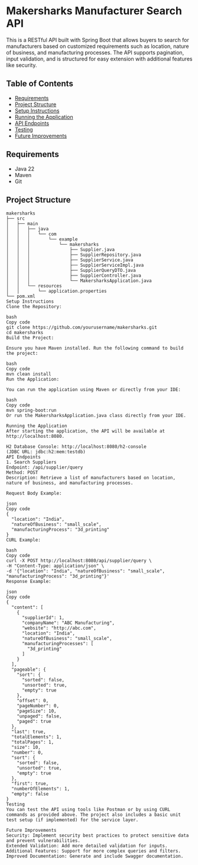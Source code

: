 # Makersharks Manufacturer Search API

This is a RESTful API built with Spring Boot that allows buyers to search for manufacturers based on customized requirements such as location, nature of business, and manufacturing processes. The API supports pagination, input validation, and is structured for easy extension with additional features like security.

## Table of Contents

- [Requirements](#requirements)
- [Project Structure](#project-structure)
- [Setup Instructions](#setup-instructions)
- [Running the Application](#running-the-application)
- [API Endpoints](#api-endpoints)
- [Testing](#testing)
- [Future Improvements](#future-improvements)

## Requirements

- Java 22
- Maven
- Git

## Project Structure

```plaintext
makersharks
├── src
│   ├── main
│   │   ├── java
│   │   │   └── com
│   │   │       └── example
│   │   │           └── makersharks
│   │   │               ├── Supplier.java
│   │   │               ├── SupplierRepository.java
│   │   │               ├── SupplierService.java
│   │   │               ├── SupplierServiceImpl.java
│   │   │               ├── SupplierQueryDTO.java
│   │   │               ├── SupplierController.java
│   │   │               └── MakersharksApplication.java
│   │   └── resources
│   │       └── application.properties
└── pom.xml
Setup Instructions
Clone the Repository:

bash
Copy code
git clone https://github.com/yourusername/makersharks.git
cd makersharks
Build the Project:

Ensure you have Maven installed. Run the following command to build the project:

bash
Copy code
mvn clean install
Run the Application:

You can run the application using Maven or directly from your IDE:

bash
Copy code
mvn spring-boot:run
Or run the MakersharksApplication.java class directly from your IDE.

Running the Application
After starting the application, the API will be available at http://localhost:8080.

H2 Database Console: http://localhost:8080/h2-console
(JDBC URL: jdbc:h2:mem:testdb)
API Endpoints
1. Search Suppliers
Endpoint: /api/supplier/query
Method: POST
Description: Retrieve a list of manufacturers based on location, nature of business, and manufacturing processes.

Request Body Example:

json
Copy code
{
  "location": "India",
  "natureOfBusiness": "small_scale",
  "manufacturingProcess": "3d_printing"
}
CURL Example:

bash
Copy code
curl -X POST http://localhost:8080/api/supplier/query \
-H "Content-Type: application/json" \
-d '{"location": "India", "natureOfBusiness": "small_scale", "manufacturingProcess": "3d_printing"}'
Response Example:

json
Copy code
{
  "content": [
    {
      "supplierId": 1,
      "companyName": "ABC Manufacturing",
      "website": "http://abc.com",
      "location": "India",
      "natureOfBusiness": "small_scale",
      "manufacturingProcesses": [
        "3d_printing"
      ]
    }
  ],
  "pageable": {
    "sort": {
      "sorted": false,
      "unsorted": true,
      "empty": true
    },
    "offset": 0,
    "pageNumber": 0,
    "pageSize": 10,
    "unpaged": false,
    "paged": true
  },
  "last": true,
  "totalElements": 1,
  "totalPages": 1,
  "size": 10,
  "number": 0,
  "sort": {
    "sorted": false,
    "unsorted": true,
    "empty": true
  },
  "first": true,
  "numberOfElements": 1,
  "empty": false
}
Testing
You can test the API using tools like Postman or by using CURL commands as provided above. The project also includes a basic unit test setup (if implemented) for the service layer.

Future Improvements
Security: Implement security best practices to protect sensitive data and prevent vulnerabilities.
Extended Validation: Add more detailed validation for inputs.
Additional Features: Support for more complex queries and filters.
Improved Documentation: Generate and include Swagger documentation.
